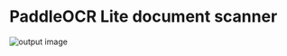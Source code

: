 # PaddleOCR Lite document scanner
![output image]( https://qengineering.eu/github/WillekePassOut.webp )<br>
